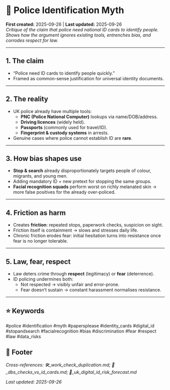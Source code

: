 # 🚓 Police Identification Myth  
**First created:** 2025-09-26 | **Last updated:** 2025-09-26  
*Critique of the claim that police need national ID cards to identify people. Shows how the argument ignores existing tools, entrenches bias, and corrodes respect for law.*  

---

## 1. The claim  
- “Police need ID cards to identify people quickly.”  
- Framed as common-sense justification for universal identity documents.  

---

## 2. The reality  
- UK police already have multiple tools:  
  - **PNC (Police National Computer)** lookups via name/DOB/address.  
  - **Driving licences** (widely held).  
  - **Passports** (commonly used for travel/ID).  
  - **Fingerprint & custody systems** in arrests.  
- Genuine cases where police cannot establish ID are **rare**.  

---

## 3. How bias shapes use  
- **Stop & search** already disproportionately targets people of colour, migrants, and young men.  
- Adding mandatory ID = new pretext for stopping the same groups.  
- **Facial recognition squads** perform worst on richly melanated skin → more false positives for the already over-policed.  

---

## 4. Friction as harm  
- Creates **friction**: repeated stops, paperwork checks, suspicion on sight.  
- Friction itself is containment → slows and stresses daily life.  
- Chronic friction erodes fear: initial hesitation turns into resistance once fear is no longer tolerable.  

---

## 5. Law, fear, respect  
- Law deters crime through **respect** (legitimacy) or **fear** (deterrence).  
- ID policing undermines both:  
  - Not respected → visibly unfair and error-prone.  
  - Fear doesn’t sustain → constant harassment normalises resistance.  

---

## ⭐ Keywords  
#police #identification #myth #papersplease #identity_cards #digital_id #stopandsearch #facialrecognition #bias #discrimination #fear #respect #law #data_risks  

## 🏮 Footer  
*Cross-references: 🛠️_work_check_duplication.md; 🪪_dbs_checks_vs_id_cards.md; 🔮_uk_digital_id_risk_forecast.md*  

_Last updated: 2025-09-26_  
